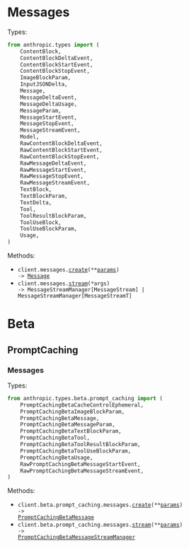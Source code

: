 # Messages

Types:

```python
from anthropic.types import (
    ContentBlock,
    ContentBlockDeltaEvent,
    ContentBlockStartEvent,
    ContentBlockStopEvent,
    ImageBlockParam,
    InputJSONDelta,
    Message,
    MessageDeltaEvent,
    MessageDeltaUsage,
    MessageParam,
    MessageStartEvent,
    MessageStopEvent,
    MessageStreamEvent,
    Model,
    RawContentBlockDeltaEvent,
    RawContentBlockStartEvent,
    RawContentBlockStopEvent,
    RawMessageDeltaEvent,
    RawMessageStartEvent,
    RawMessageStopEvent,
    RawMessageStreamEvent,
    TextBlock,
    TextBlockParam,
    TextDelta,
    Tool,
    ToolResultBlockParam,
    ToolUseBlock,
    ToolUseBlockParam,
    Usage,
)
```

Methods:

- <code title="post /v1/messages">client.messages.<a href="./src/anthropic/resources/messages.py">create</a>(\*\*<a href="src/anthropic/types/message_create_params.py">params</a>) -> <a href="./src/anthropic/types/message.py">Message</a></code>
- <code>client.messages.<a href="./src/anthropic/resources/messages.py">stream</a>(\*args) -> MessageStreamManager[MessageStream] | MessageStreamManager[MessageStreamT]</code>

# Beta

## PromptCaching

### Messages

Types:

```python
from anthropic.types.beta.prompt_caching import (
    PromptCachingBetaCacheControlEphemeral,
    PromptCachingBetaImageBlockParam,
    PromptCachingBetaMessage,
    PromptCachingBetaMessageParam,
    PromptCachingBetaTextBlockParam,
    PromptCachingBetaTool,
    PromptCachingBetaToolResultBlockParam,
    PromptCachingBetaToolUseBlockParam,
    PromptCachingBetaUsage,
    RawPromptCachingBetaMessageStartEvent,
    RawPromptCachingBetaMessageStreamEvent,
)
```

Methods:

- <code title="post /v1/messages?beta=prompt_caching">client.beta.prompt_caching.messages.<a href="./src/anthropic/resources/beta/prompt_caching/messages.py">create</a>(\*\*<a href="src/anthropic/types/beta/prompt_caching/message_create_params.py">params</a>) -> <a href="./src/anthropic/types/beta/prompt_caching/prompt_caching_beta_message.py">PromptCachingBetaMessage</a></code>
- <code title="post /v1/messages?beta=prompt_caching">client.beta.prompt_caching.messages.<a href="./src/anthropic/resources/beta/prompt_caching/messages.py">stream</a>(\*\*<a href="src/anthropic/types/beta/prompt_caching/message_create_params.py">params</a>) -> <a href="./src/anthropic/lib/streaming/_prompt_caching_beta_messages.py">PromptCachingBetaMessageStreamManager</a></code>
